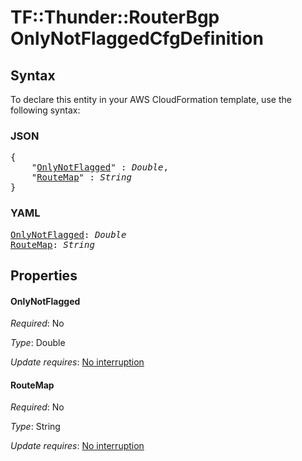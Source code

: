 # TF::Thunder::RouterBgp OnlyNotFlaggedCfgDefinition

## Syntax

To declare this entity in your AWS CloudFormation template, use the following syntax:

### JSON

<pre>
{
    "<a href="#onlynotflagged" title="OnlyNotFlagged">OnlyNotFlagged</a>" : <i>Double</i>,
    "<a href="#routemap" title="RouteMap">RouteMap</a>" : <i>String</i>
}
</pre>

### YAML

<pre>
<a href="#onlynotflagged" title="OnlyNotFlagged">OnlyNotFlagged</a>: <i>Double</i>
<a href="#routemap" title="RouteMap">RouteMap</a>: <i>String</i>
</pre>

## Properties

#### OnlyNotFlagged

_Required_: No

_Type_: Double

_Update requires_: [No interruption](https://docs.aws.amazon.com/AWSCloudFormation/latest/UserGuide/using-cfn-updating-stacks-update-behaviors.html#update-no-interrupt)

#### RouteMap

_Required_: No

_Type_: String

_Update requires_: [No interruption](https://docs.aws.amazon.com/AWSCloudFormation/latest/UserGuide/using-cfn-updating-stacks-update-behaviors.html#update-no-interrupt)

